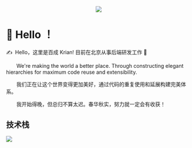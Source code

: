 <!-- 动态打字效果 -->
<h1 align="center">
  <a href="https://github.com/LunaticKrian">
    <img src="https://readme-typing-svg.herokuapp.com/?lines=console.log(%22Hello%2C%20World!%22);做人如果没有梦想，那和咸鱼有什么分别？&center=true&size=20">
  </a>
</h1>

# 🙋 Hello ！

<p>✍️&nbsp;&nbsp;Hello，这里是百成 Krian! 目前在北京从事后端研发工作 🎉</p>
<p>&emsp;&emsp;We're making the world a better place. Through constructing elegant hierarchies for maximum code reuse and extensibility.</p>
<p>&emsp;&emsp;我们正在让这个世界变得更加美好，通过代码的重复使用和延展构建完美体系。</p>
<p>&emsp;&emsp;我开始得晚，但总归不算太迟。春华秋实，努力就一定会有收获！</p>

<!-- 敲代码的图片 -->
<!-- <div align="center" ><img order-radius="100px" src="https://cdn.jsdelivr.net/gh/LunaticKrian/CS_Box@master/img/img02.gif"/></div> -->

## 技术栈

<p align="left">
  <a href="https://skillicons.dev">
    <img src="https://skillicons.dev/icons?i=html,css,javascript,typescript,jquery,less,scss,tailwind,react,nextjs,remix,redux,vue,nuxt,pinia,electron,webpack,vite,npm,yarn,pnpm,md,git,github,java,spring,maven,python,flask,express,nodejs,nestjs,prisma,mysql,redis,vercel,docker,linux,vscode,idea,webstorm,pycharm,postman,ps" />
  </a>
</p>
